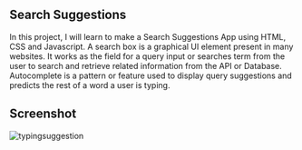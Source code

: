 ## Search Suggestions

In this project, I will learn to make a Search Suggestions App using HTML, CSS and Javascript. A search box is a graphical UI element present in many websites. 
It works as the field for a query input or searches term from the user to search and retrieve related information from the API or Database. Autocomplete is a pattern
or feature used to display query suggestions and predicts the rest of a word a user is typing.

## Screenshot

![typingsuggestion](https://user-images.githubusercontent.com/67471717/122934610-4ec03180-d38d-11eb-8f3d-77e0ec6f6dce.PNG)
